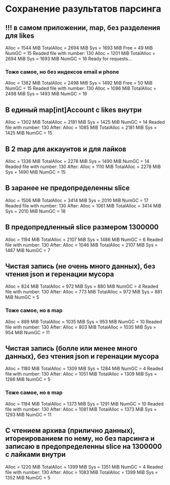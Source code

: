 # Сохранение разультатов парсинга

## !!! в самом приложении, map, без разделения для likes

Alloc = 1544 MiB	TotalAlloc = 2694 MiB	Sys = 1693 MiB	Free = 49 MiB	NumGC = 15
Readed file with number: 130
Alloc = 1201 MiB	TotalAlloc = 2694 MiB	Sys = 1693 MiB	NumGC = 16
Ready for requests...

### Тоже самое, но без индексов email и phone

Alloc = 1382 MiB	TotalAlloc = 2498 MiB	Sys = 1492 MiB	Free = 50 MiB	NumGC = 15
Readed file with number: 130
Alloc = 1086 MiB	TotalAlloc = 2498 MiB	Sys = 1493 MiB	NumGC = 16

## В единый map[int]Account с likes внутри

Alloc = 1302 MiB	TotalAlloc = 2181 MiB	Sys = 1425 MiB	NumGC = 14
Readed file with number: 130
After:
Alloc = 1085 MiB	TotalAlloc = 2181 MiB	Sys = 1425 MiB	NumGC = 15

## В 2 map для аккаунтов и для лайков 

Alloc = 1336 MiB	TotalAlloc = 2278 MiB	Sys = 1490 MiB	NumGC = 14
Readed file with number: 130
After:
Alloc = 1110 MiB	TotalAlloc = 2278 MiB	Sys = 1490 MiB	NumGC = 15

## В заранее не предопределенны slice

Alloc = 1506 MiB	TotalAlloc = 3414 MiB	Sys = 2010 MiB	NumGC = 17
Readed file with number: 130
After:
Alloc = 1061 MiB	TotalAlloc = 3414 MiB	Sys = 2010 MiB	NumGC = 18

## В предопредленный slice размером 1300000

Alloc = 1194 MiB	TotalAlloc = 2107 MiB	Sys = 1486 MiB	NumGC = 6
Readed file with number: 130
After:
Alloc = 1046 MiB	TotalAlloc = 2107 MiB	Sys = 1487 MiB	NumGC = 7

## Чистая запись (не очень много данных), без чтения json и геренации мусора

Alloc = 824 MiB	TotalAlloc = 972 MiB	Sys = 880 MiB	NumGC = 4
Readed file with number: 130
After:
Alloc = 773 MiB	TotalAlloc = 972 MiB	Sys = 881 MiB	NumGC = 5

### Тоже самое, но в map

Alloc = 889 MiB	TotalAlloc = 1035 MiB	Sys = 953 MiB	NumGC = 10
Readed file with number: 130
After:
Alloc = 803 MiB	TotalAlloc = 1035 MiB	Sys = 954 MiB	NumGC = 11

## Чистая запись (болле или менее много данных), без чтения json и геренации мусора

Alloc = 1180 MiB	TotalAlloc = 1309 MiB	Sys = 1284 MiB	NumGC = 4
Readed file with number: 130
After:
Alloc = 1051 MiB	TotalAlloc = 1309 MiB	Sys = 1286 MiB	NumGC = 5

### Тоже самое, но в map

Alloc = 1194 MiB	TotalAlloc = 1373 MiB	Sys = 1291 MiB	NumGC = 10
Readed file with number: 130
After:
Alloc = 1081 MiB	TotalAlloc = 1373 MiB	Sys = 1293 MiB	NumGC = 11

## С чтением архива (прилично данных), итореированием по нему, но без парсинга и записаю в предопределенны slice на 1300000 с лайками внутри

Alloc = 1220 MiB	TotalAlloc = 1399 MiB	Sys = 1351 MiB	NumGC = 4
Readed file with number: 130
After:
Alloc = 1083 MiB	TotalAlloc = 1399 MiB	Sys = 1352 MiB	NumGC = 5
